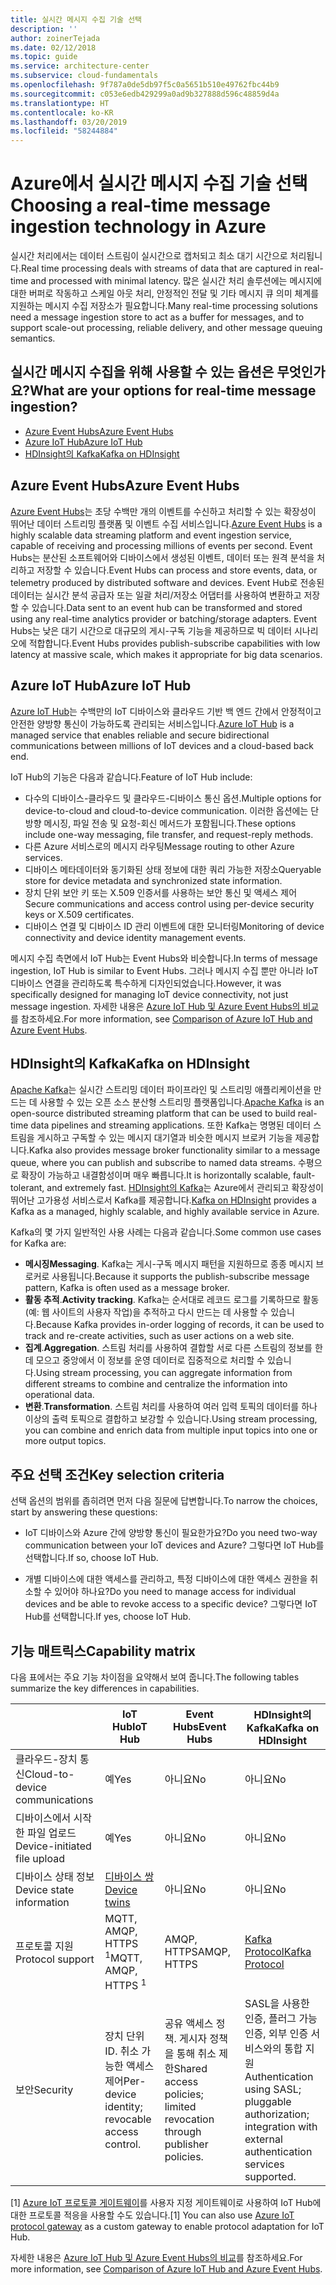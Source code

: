 ```yaml
---
title: 실시간 메시지 수집 기술 선택
description: ''
author: zoinerTejada
ms.date: 02/12/2018
ms.topic: guide
ms.service: architecture-center
ms.subservice: cloud-fundamentals
ms.openlocfilehash: 9f787a0de5db97f5c0a5651b510e49762fbc44b9
ms.sourcegitcommit: c053e6edb429299a0ad9b327888d596c48859d4a
ms.translationtype: HT
ms.contentlocale: ko-KR
ms.lasthandoff: 03/20/2019
ms.locfileid: "58244884"
---
```

# <a name="choosing-a-real-time-message-ingestion-technology-in-azure"></a><span data-ttu-id="f8f2b-102">Azure에서 실시간 메시지 수집 기술 선택</span><span class="sxs-lookup"><span data-stu-id="f8f2b-102">Choosing a real-time message ingestion technology in Azure</span></span>

<span data-ttu-id="f8f2b-103">실시간 처리에서는 데이터 스트림이 실시간으로 캡처되고 최소 대기 시간으로 처리됩니다.</span><span class="sxs-lookup"><span data-stu-id="f8f2b-103">Real time processing deals with streams of data that are captured in real-time and processed with minimal latency.</span></span> <span data-ttu-id="f8f2b-104">많은 실시간 처리 솔루션에는 메시지에 대한 버퍼로 작동하고 스케일 아웃 처리, 안정적인 전달 및 기타 메시지 큐 의미 체계를 지원하는 메시지 수집 저장소가 필요합니다.</span><span class="sxs-lookup"><span data-stu-id="f8f2b-104">Many real-time processing solutions need a message ingestion store to act as a buffer for messages, and to support scale-out processing, reliable delivery, and other message queuing semantics.</span></span>

<!-- markdownlint-disable MD026 -->

## <a name="what-are-your-options-for-real-time-message-ingestion"></a><span data-ttu-id="f8f2b-105">실시간 메시지 수집을 위해 사용할 수 있는 옵션은 무엇인가요?</span><span class="sxs-lookup"><span data-stu-id="f8f2b-105">What are your options for real-time message ingestion?</span></span>

<!-- markdownlint-enable MD026 -->

- [<span data-ttu-id="f8f2b-106">Azure Event Hubs</span><span class="sxs-lookup"><span data-stu-id="f8f2b-106">Azure Event Hubs</span></span>](/azure/event-hubs/)
- [<span data-ttu-id="f8f2b-107">Azure IoT Hub</span><span class="sxs-lookup"><span data-stu-id="f8f2b-107">Azure IoT Hub</span></span>](/azure/iot-hub/)
- [<span data-ttu-id="f8f2b-108">HDInsight의 Kafka</span><span class="sxs-lookup"><span data-stu-id="f8f2b-108">Kafka on HDInsight</span></span>](/azure/hdinsight/kafka/apache-kafka-get-started)

## <a name="azure-event-hubs"></a><span data-ttu-id="f8f2b-109">Azure Event Hubs</span><span class="sxs-lookup"><span data-stu-id="f8f2b-109">Azure Event Hubs</span></span>

<span data-ttu-id="f8f2b-110">[Azure Event Hubs](/azure/event-hubs/)는 초당 수백만 개의 이벤트를 수신하고 처리할 수 있는 확장성이 뛰어난 데이터 스트리밍 플랫폼 및 이벤트 수집 서비스입니다.</span><span class="sxs-lookup"><span data-stu-id="f8f2b-110">[Azure Event Hubs](/azure/event-hubs/) is a highly scalable data streaming platform and event ingestion service, capable of receiving and processing millions of events per second.</span></span> <span data-ttu-id="f8f2b-111">Event Hubs는 분산된 소프트웨어와 디바이스에서 생성된 이벤트, 데이터 또는 원격 분석을 처리하고 저장할 수 있습니다.</span><span class="sxs-lookup"><span data-stu-id="f8f2b-111">Event Hubs can process and store events, data, or telemetry produced by distributed software and devices.</span></span> <span data-ttu-id="f8f2b-112">Event Hub로 전송된 데이터는 실시간 분석 공급자 또는 일괄 처리/저장소 어댑터를 사용하여 변환하고 저장할 수 있습니다.</span><span class="sxs-lookup"><span data-stu-id="f8f2b-112">Data sent to an event hub can be transformed and stored using any real-time analytics provider or batching/storage adapters.</span></span> <span data-ttu-id="f8f2b-113">Event Hubs는 낮은 대기 시간으로 대규모의 게시-구독 기능을 제공하므로 빅 데이터 시나리오에 적합합니다.</span><span class="sxs-lookup"><span data-stu-id="f8f2b-113">Event Hubs provides publish-subscribe capabilities with low latency at massive scale, which makes it appropriate for big data scenarios.</span></span>

## <a name="azure-iot-hub"></a><span data-ttu-id="f8f2b-114">Azure IoT Hub</span><span class="sxs-lookup"><span data-stu-id="f8f2b-114">Azure IoT Hub</span></span>

<span data-ttu-id="f8f2b-115">[Azure IoT Hub](/azure/iot-hub/)는 수백만의 IoT 디바이스와 클라우드 기반 백 엔드 간에서 안정적이고 안전한 양방향 통신이 가능하도록 관리되는 서비스입니다.</span><span class="sxs-lookup"><span data-stu-id="f8f2b-115">[Azure IoT Hub](/azure/iot-hub/) is a managed service that enables reliable and secure bidirectional communications between millions of IoT devices and a cloud-based back end.</span></span>

<span data-ttu-id="f8f2b-116">IoT Hub의 기능은 다음과 같습니다.</span><span class="sxs-lookup"><span data-stu-id="f8f2b-116">Feature of IoT Hub include:</span></span>

- <span data-ttu-id="f8f2b-117">다수의 디바이스-클라우드 및 클라우드-디바이스 통신 옵션.</span><span class="sxs-lookup"><span data-stu-id="f8f2b-117">Multiple options for device-to-cloud and cloud-to-device communication.</span></span> <span data-ttu-id="f8f2b-118">이러한 옵션에는 단방향 메시징, 파일 전송 및 요청-회신 메서드가 포함됩니다.</span><span class="sxs-lookup"><span data-stu-id="f8f2b-118">These options include one-way messaging, file transfer, and request-reply methods.</span></span>
- <span data-ttu-id="f8f2b-119">다른 Azure 서비스로의 메시지 라우팅</span><span class="sxs-lookup"><span data-stu-id="f8f2b-119">Message routing to other Azure services.</span></span>
- <span data-ttu-id="f8f2b-120">디바이스 메타데이터와 동기화된 상태 정보에 대한 쿼리 가능한 저장소</span><span class="sxs-lookup"><span data-stu-id="f8f2b-120">Queryable store for device metadata and synchronized state information.</span></span>
- <span data-ttu-id="f8f2b-121">장치 단위 보안 키 또는 X.509 인증서를 사용하는 보안 통신 및 액세스 제어</span><span class="sxs-lookup"><span data-stu-id="f8f2b-121">Secure communications and access control using per-device security keys or X.509 certificates.</span></span>
- <span data-ttu-id="f8f2b-122">디바이스 연결 및 디바이스 ID 관리 이벤트에 대한 모니터링</span><span class="sxs-lookup"><span data-stu-id="f8f2b-122">Monitoring of device connectivity and device identity management events.</span></span>

<span data-ttu-id="f8f2b-123">메시지 수집 측면에서 IoT Hub는 Event Hubs와 비슷합니다.</span><span class="sxs-lookup"><span data-stu-id="f8f2b-123">In terms of message ingestion, IoT Hub is similar to Event Hubs.</span></span> <span data-ttu-id="f8f2b-124">그러나 메시지 수집 뿐만 아니라 IoT 디바이스 연결을 관리하도록 특수하게 디자인되었습니다.</span><span class="sxs-lookup"><span data-stu-id="f8f2b-124">However, it was specifically designed for managing IoT device connectivity, not just message ingestion.</span></span> <span data-ttu-id="f8f2b-125">자세한 내용은 [Azure IoT Hub 및 Azure Event Hubs의 비교](/azure/iot-hub/iot-hub-compare-event-hubs)를 참조하세요.</span><span class="sxs-lookup"><span data-stu-id="f8f2b-125">For more information, see [Comparison of Azure IoT Hub and Azure Event Hubs](/azure/iot-hub/iot-hub-compare-event-hubs).</span></span>

## <a name="kafka-on-hdinsight"></a><span data-ttu-id="f8f2b-126">HDInsight의 Kafka</span><span class="sxs-lookup"><span data-stu-id="f8f2b-126">Kafka on HDInsight</span></span>

<span data-ttu-id="f8f2b-127">[Apache Kafka](https://kafka.apache.org/)는 실시간 스트리밍 데이터 파이프라인 및 스트리밍 애플리케이션을 만드는 데 사용할 수 있는 오픈 소스 분산형 스트리밍 플랫폼입니다.</span><span class="sxs-lookup"><span data-stu-id="f8f2b-127">[Apache Kafka](https://kafka.apache.org/) is an open-source distributed streaming platform that can be used to build real-time data pipelines and streaming applications.</span></span> <span data-ttu-id="f8f2b-128">또한 Kafka는 명명된 데이터 스트림을 게시하고 구독할 수 있는 메시지 대기열과 비슷한 메시지 브로커 기능을 제공합니다.</span><span class="sxs-lookup"><span data-stu-id="f8f2b-128">Kafka also provides message broker functionality similar to a message queue, where you can publish and subscribe to named data streams.</span></span> <span data-ttu-id="f8f2b-129">수평으로 확장이 가능하고 내결함성이며 매우 빠릅니다.</span><span class="sxs-lookup"><span data-stu-id="f8f2b-129">It is horizontally scalable, fault-tolerant, and extremely fast.</span></span> <span data-ttu-id="f8f2b-130">[HDInsight의 Kafka](/azure/hdinsight/kafka/apache-kafka-get-started)는 Azure에서 관리되고 확장성이 뛰어난 고가용성 서비스로서 Kafka를 제공합니다.</span><span class="sxs-lookup"><span data-stu-id="f8f2b-130">[Kafka on HDInsight](/azure/hdinsight/kafka/apache-kafka-get-started) provides a Kafka as a managed, highly scalable, and highly available service in Azure.</span></span>

<span data-ttu-id="f8f2b-131">Kafka의 몇 가지 일반적인 사용 사례는 다음과 같습니다.</span><span class="sxs-lookup"><span data-stu-id="f8f2b-131">Some common use cases for Kafka are:</span></span>

- <span data-ttu-id="f8f2b-132">**메시징**</span><span class="sxs-lookup"><span data-stu-id="f8f2b-132">**Messaging**.</span></span> <span data-ttu-id="f8f2b-133">Kafka는 게시-구독 메시지 패턴을 지원하므로 종종 메시지 브로커로 사용됩니다.</span><span class="sxs-lookup"><span data-stu-id="f8f2b-133">Because it supports the publish-subscribe message pattern, Kafka is often used as a message broker.</span></span>
- <span data-ttu-id="f8f2b-134">**활동 추적**.</span><span class="sxs-lookup"><span data-stu-id="f8f2b-134">**Activity tracking**.</span></span> <span data-ttu-id="f8f2b-135">Kafka는 순서대로 레코드 로그를 기록하므로 활동(예: 웹 사이트의 사용자 작업)을 추적하고 다시 만드는 데 사용할 수 있습니다.</span><span class="sxs-lookup"><span data-stu-id="f8f2b-135">Because Kafka provides in-order logging of records, it can be used to track and re-create activities, such as user actions on a web site.</span></span>
- <span data-ttu-id="f8f2b-136">**집계**.</span><span class="sxs-lookup"><span data-stu-id="f8f2b-136">**Aggregation**.</span></span> <span data-ttu-id="f8f2b-137">스트림 처리를 사용하여 결합할 서로 다른 스트림의 정보를 한데 모으고 중앙에서 이 정보를 운영 데이터로 집중적으로 처리할 수 있습니다.</span><span class="sxs-lookup"><span data-stu-id="f8f2b-137">Using stream processing, you can aggregate information from different streams to combine and centralize the information into operational data.</span></span>
- <span data-ttu-id="f8f2b-138">**변환**.</span><span class="sxs-lookup"><span data-stu-id="f8f2b-138">**Transformation**.</span></span> <span data-ttu-id="f8f2b-139">스트림 처리를 사용하여 여러 입력 토픽의 데이터를 하나 이상의 출력 토픽으로 결합하고 보강할 수 있습니다.</span><span class="sxs-lookup"><span data-stu-id="f8f2b-139">Using stream processing, you can combine and enrich data from multiple input topics into one or more output topics.</span></span>

## <a name="key-selection-criteria"></a><span data-ttu-id="f8f2b-140">주요 선택 조건</span><span class="sxs-lookup"><span data-stu-id="f8f2b-140">Key selection criteria</span></span>

<span data-ttu-id="f8f2b-141">선택 옵션의 범위를 좁히려면 먼저 다음 질문에 답변합니다.</span><span class="sxs-lookup"><span data-stu-id="f8f2b-141">To narrow the choices, start by answering these questions:</span></span>

- <span data-ttu-id="f8f2b-142">IoT 디바이스와 Azure 간에 양방향 통신이 필요한가요?</span><span class="sxs-lookup"><span data-stu-id="f8f2b-142">Do you need two-way communication between your IoT devices and Azure?</span></span> <span data-ttu-id="f8f2b-143">그렇다면 IoT Hub를 선택합니다.</span><span class="sxs-lookup"><span data-stu-id="f8f2b-143">If so, choose IoT Hub.</span></span>

- <span data-ttu-id="f8f2b-144">개별 디바이스에 대한 액세스를 관리하고, 특정 디바이스에 대한 액세스 권한을 취소할 수 있어야 하나요?</span><span class="sxs-lookup"><span data-stu-id="f8f2b-144">Do you need to manage access for individual devices and be able to revoke access to a specific device?</span></span> <span data-ttu-id="f8f2b-145">그렇다면 IoT Hub를 선택합니다.</span><span class="sxs-lookup"><span data-stu-id="f8f2b-145">If yes, choose IoT Hub.</span></span>

## <a name="capability-matrix"></a><span data-ttu-id="f8f2b-146">기능 매트릭스</span><span class="sxs-lookup"><span data-stu-id="f8f2b-146">Capability matrix</span></span>

<span data-ttu-id="f8f2b-147">다음 표에서는 주요 기능 차이점을 요약해서 보여 줍니다.</span><span class="sxs-lookup"><span data-stu-id="f8f2b-147">The following tables summarize the key differences in capabilities.</span></span>

<!-- markdownlint-disable MD033 -->

| | <span data-ttu-id="f8f2b-148">IoT Hub</span><span class="sxs-lookup"><span data-stu-id="f8f2b-148">IoT Hub</span></span> | <span data-ttu-id="f8f2b-149">Event Hubs</span><span class="sxs-lookup"><span data-stu-id="f8f2b-149">Event Hubs</span></span> | <span data-ttu-id="f8f2b-150">HDInsight의 Kafka</span><span class="sxs-lookup"><span data-stu-id="f8f2b-150">Kafka on HDInsight</span></span> |
| --- | --- | --- | --- |
| <span data-ttu-id="f8f2b-151">클라우드-장치 통신</span><span class="sxs-lookup"><span data-stu-id="f8f2b-151">Cloud-to-device communications</span></span> | <span data-ttu-id="f8f2b-152">예</span><span class="sxs-lookup"><span data-stu-id="f8f2b-152">Yes</span></span> | <span data-ttu-id="f8f2b-153">아니요</span><span class="sxs-lookup"><span data-stu-id="f8f2b-153">No</span></span> | <span data-ttu-id="f8f2b-154">아니요</span><span class="sxs-lookup"><span data-stu-id="f8f2b-154">No</span></span> |
| <span data-ttu-id="f8f2b-155">디바이스에서 시작한 파일 업로드</span><span class="sxs-lookup"><span data-stu-id="f8f2b-155">Device-initiated file upload</span></span> | <span data-ttu-id="f8f2b-156">예</span><span class="sxs-lookup"><span data-stu-id="f8f2b-156">Yes</span></span> | <span data-ttu-id="f8f2b-157">아니요</span><span class="sxs-lookup"><span data-stu-id="f8f2b-157">No</span></span> | <span data-ttu-id="f8f2b-158">아니요</span><span class="sxs-lookup"><span data-stu-id="f8f2b-158">No</span></span> |
| <span data-ttu-id="f8f2b-159">디바이스 상태 정보</span><span class="sxs-lookup"><span data-stu-id="f8f2b-159">Device state information</span></span> | [<span data-ttu-id="f8f2b-160">디바이스 쌍</span><span class="sxs-lookup"><span data-stu-id="f8f2b-160">Device twins</span></span>](/azure/iot-hub/iot-hub-devguide-device-twins) | <span data-ttu-id="f8f2b-161">아니요</span><span class="sxs-lookup"><span data-stu-id="f8f2b-161">No</span></span> | <span data-ttu-id="f8f2b-162">아니요</span><span class="sxs-lookup"><span data-stu-id="f8f2b-162">No</span></span> |
| <span data-ttu-id="f8f2b-163">프로토콜 지원</span><span class="sxs-lookup"><span data-stu-id="f8f2b-163">Protocol support</span></span> | <span data-ttu-id="f8f2b-164">MQTT, AMQP, HTTPS <sup>1</sup></span><span class="sxs-lookup"><span data-stu-id="f8f2b-164">MQTT, AMQP, HTTPS <sup>1</sup></span></span> | <span data-ttu-id="f8f2b-165">AMQP, HTTPS</span><span class="sxs-lookup"><span data-stu-id="f8f2b-165">AMQP, HTTPS</span></span> | [<span data-ttu-id="f8f2b-166">Kafka Protocol</span><span class="sxs-lookup"><span data-stu-id="f8f2b-166">Kafka Protocol</span></span>](https://cwiki.apache.org/confluence/display/KAFKA/A+Guide+To+The+Kafka+Protocol) |
| <span data-ttu-id="f8f2b-167">보안</span><span class="sxs-lookup"><span data-stu-id="f8f2b-167">Security</span></span> | <span data-ttu-id="f8f2b-168">장치 단위 ID. 취소 가능한 액세스 제어</span><span class="sxs-lookup"><span data-stu-id="f8f2b-168">Per-device identity; revocable access control.</span></span> | <span data-ttu-id="f8f2b-169">공유 액세스 정책. 게시자 정책을 통해 취소 제한</span><span class="sxs-lookup"><span data-stu-id="f8f2b-169">Shared access policies; limited revocation through publisher policies.</span></span> | <span data-ttu-id="f8f2b-170">SASL을 사용한 인증, 플러그 가능 인증, 외부 인증 서비스와의 통합 지원</span><span class="sxs-lookup"><span data-stu-id="f8f2b-170">Authentication using SASL; pluggable authorization; integration with external authentication services supported.</span></span> |

<!-- markdownlint-enable MD026 -->

<span data-ttu-id="f8f2b-171">[1] [Azure IoT 프로토콜 게이트웨이](/azure/iot-hub/iot-hub-protocol-gateway)를 사용자 지정 게이트웨이로 사용하여 IoT Hub에 대한 프로토콜 적응을 사용할 수도 있습니다.</span><span class="sxs-lookup"><span data-stu-id="f8f2b-171">[1] You can also use [Azure IoT protocol gateway](/azure/iot-hub/iot-hub-protocol-gateway) as a custom gateway to enable protocol adaptation for IoT Hub.</span></span>

<span data-ttu-id="f8f2b-172">자세한 내용은 [Azure IoT Hub 및 Azure Event Hubs의 비교](/azure/iot-hub/iot-hub-compare-event-hubs)를 참조하세요.</span><span class="sxs-lookup"><span data-stu-id="f8f2b-172">For more information, see [Comparison of Azure IoT Hub and Azure Event Hubs](/azure/iot-hub/iot-hub-compare-event-hubs).</span></span>
